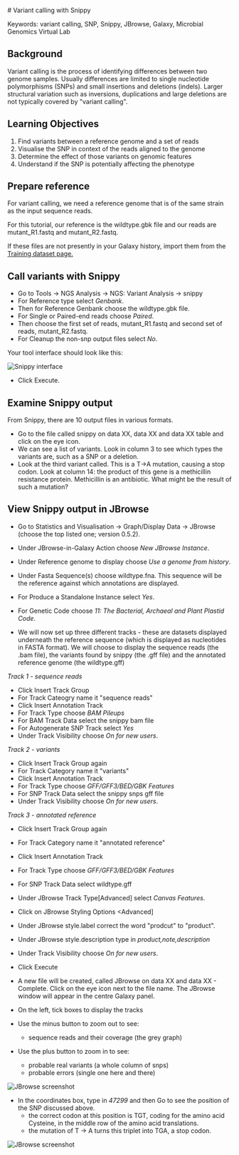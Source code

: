 <br>
# Variant calling with Snippy

Keywords: variant calling, SNP, Snippy, JBrowse, Galaxy, Microbial Genomics Virtual Lab

## Background

Variant calling is the process of identifying differences between two genome samples.
Usually differences are limited to single nucleotide polymorphisms (SNPs) and small insertions and deletions (indels). Larger structural variation such as inversions, duplications and large deletions are not typically covered by "variant calling".

## Learning Objectives

1. Find variants between a reference genome and a set of reads
2. Visualise the SNP in context of the reads aligned to the genome
3. Determine the effect of those variants on genomic features
4. Understand if the SNP is potentially affecting the phenotype

## Prepare reference

<!-- We will import  history from Galaxy:

- In the menu options across the top, go to <ss>Shared Data</ss>.
- Click on <ss>Histories</ss>.
- A list of published histories should appear. Click on <fn>GCC 2016 small genome variants</fn>.
- Click on <ss>Import history</ss>.
- An option will appear to re-name the history. We don't need to rename it, so click <ss>Import</ss>.
- The history will now appear in your Current History pane, and the files are now ready to use in Galaxy analyses.
-->


<!-- We will use the same data that we used in the [Assembly with Spades tutorial.](../spades/index.md) This should still be in your current galaxy history. If not, re-import the data into a new history using the instructions in that tutorial.-->

For variant calling, we need a reference genome that is of the same strain as the input sequence reads.

For this tutorial, our reference is the <fn>wildtype.gbk</fn> file and our reads are <fn>mutant_R1.fastq</fn> and <fn>mutant_R2.fastq</fn>.

If these files are not presently in your Galaxy history, import them from the [Training dataset page.](../data-dna/index.md)

## Call variants with Snippy

- Go to <ss>Tools &rarr; NGS Analysis &rarr; NGS: Variant Analysis &rarr; snippy</ss>
- For <ss>Reference type</ss> select *Genbank*.
- Then for <ss>Reference Genbank</ss> choose the <fn>wildtype.gbk</fn> file.
- For <ss>Single or Paired-end reads</ss> choose *Paired*.
- Then choose the first set of reads, <fn>mutant_R1.fastq</fn> and second set of reads, <fn>mutant_R2.fastq</fn>.
- For <ss>Cleanup the non-snp output files</ss> select *No*.

Your tool interface should look like this:

![Snippy interface](images/interface.png)

- Click <ss>Execute</ss>.

## Examine Snippy output

<!-- First, enable "Scratchbook" in Galaxy - this allows you to view several windows simultaneously. Click on the squares:

![scratchbook icon](images/scratchbook.png)

-->

From Snippy, there are 10 output files in various formats.

- Go to the file called <fn>snippy on data XX, data XX and data XX table</fn> and click on the eye icon.
- We can see a list of variants. Look in column 3 to see which types the variants are, such as a SNP or a deletion.
- Look at the third variant called. This is a T&rarr;A mutation, causing a stop codon. Look at column 14: the product of this gene is a methicillin resistance protein. Methicillin is an antibiotic. What might be the result of such a mutation? <!--[add a hint/info box]-->

## View Snippy output in JBrowse

- Go to <ss>Statistics and Visualisation &rarr; Graph/Display Data &rarr; JBrowse</ss> (choose the top listed one; version 0.5.2).

- Under <ss>JBrowse-in-Galaxy Action</ss> choose *New JBrowse Instance*.

- Under <ss>Reference genome to display</ss> choose *Use a genome from history*.

- Under <ss>Fasta Sequence(s)</ss> choose <fn>wildtype.fna</fn>. This sequence will be the reference against which annotations are displayed.

- For <ss>Produce a Standalone Instance</ss> select *Yes*.

- For <ss>Genetic Code</ss> choose *11: The Bacterial, Archaeal and Plant Plastid Code*.

- We will now set up three different tracks - these are datasets displayed underneath the reference sequence (which is displayed as nucleotides in FASTA format). We will choose to display the sequence reads (the .bam file), the variants found by snippy (the .gff file) and the annotated reference genome (the wildtype.gff)

*Track 1 - sequence reads*

- Click <ss>Insert Track Group</ss>
- For <ss>Track Cateogry</ss> name it "sequence reads"
- Click <ss>Insert Annotation Track</ss>
- For <ss>Track Type</ss> choose *BAM Pileups*
- For <ss>BAM Track Data</ss> select <fn>the snippy bam file</fn>
- For <ss>Autogenerate SNP Track</ss> select *Yes*
- Under <ss>Track Visibility</ss> choose *On for new users*.

*Track 2 - variants*

- Click <ss>Insert Track Group</ss> again
- For <ss>Track Category</ss> name it "variants"
- Click <ss>Insert Annotation Track</ss>
- For <ss>Track Type</ss> choose *GFF/GFF3/BED/GBK Features*
- For <ss>SNP Track Data</ss> select <fn>the snippy snps gff file</fn>
- Under <ss>Track Visibility</ss> choose *On for new users*.

*Track 3 - annotated reference*

- Click <ss>Insert Track Group</ss> again
- For <ss> Track Category</ss> name it "annotated reference"
- Click <ss>Insert Annotation Track</ss>
- For <ss>Track Type</ss> choose *GFF/GFF3/BED/GBK Features*
- For <ss>SNP Track Data</ss> select <fn>wildtype.gff</fn>
- Under <ss>JBrowse Track Type[Advanced]</ss> select *Canvas Features*.
- Click on <ss>JBrowse Styling Options <Advanced]</ss>
- Under <ss>JBrowse style.label</ss> correct the word "prodcut" to "product".
- Under <ss>JBrowse style.description</ss> type in *product,note,description*
- Under <ss>Track Visibility</ss> choose *On for new users*.

- Click <ss>Execute</ss>

- A new file will be created, called <fn>JBrowse on data XX and data XX - Complete</fn>. Click on the eye icon next to the file name. The JBrowse window will appear in the centre Galaxy panel.

- On the left, tick boxes to display the tracks

- Use the minus button to zoom out to see:
    - sequence reads and their coverage (the grey graph)

- Use the plus button to zoom in to see:
    - probable real variants (a whole column of snps)
    - probable errors (single one here and there)

![JBrowse screenshot](images/jbrowse1.png)

- In the coordinates box, type in *47299* and then <ss>Go</ss> to see the position of the SNP discussed above.
    - the correct codon at this position is TGT, coding for the amino acid Cysteine, in the middle row of the amino acid translations.
    - the mutation of T &rarr; A turns this triplet into TGA, a stop codon.

![JBrowse screenshot](images/jbrowse2.png)    
